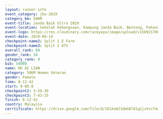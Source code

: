 ```yaml
---
layout: runner-info 
event_category: jbu-2019 
category_km: 50KM 
event-title: Janda Baik Ultra 2019
event-location: Sekolah Kebangsaan, Kampung Janda Baik, Bentong, Pahang, Malaysia 
event-logo: https://res.cloudinary.com/raceyaya/image/upload/v1569217009/logo/janda-baik_vch1pc.jpg 
event-date: 2019-09-14 
checkpoint-name2: Split 1 E Farm 
checkpoint-name3: Split 2 ATV 
overall_rank: 89
gender_rank: 18
category_rank: 9
bib: 54008
name: NG AI LIAN
category: 50KM Women Veteran
gender: Female
time: 8-12-42
start: 0-00.0
checkpoint2: 3-59-36
checkpoint3: 7-43-25
finish: 8-12-42
country: Malaysia
cerrtificate: https-//drive.google.com/file/d/1624xWJ1dmG8l81q2jzVscT4qsa1ne-73/view?usp=sharing
---
```

